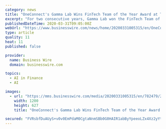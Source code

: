 ```yaml
---
category: news
title: "OneConnect's Gamma Lab Wins FinTech Team of the Year Award at The Asset for Two Consecutive Years"
excerpt: "For two consecutive years, Gamma Lab won the FinTech Team of the Year award, demonstrating OneConnect's industry leading position in both AI technology R&D and deployment. Gamma Lab not only has the leading AI technology, but also deploys the technology in financial scenarios. Its remote agent service uses robots rather than humans to reach ..."
publishedDateTime: 2020-03-31T09:05:00Z
webUrl: "https://www.businesswire.com/news/home/20200331005315/en/OneConnects-Gamma-Lab-Wins-FinTech-Team-Year"
type: article
quality: 11
heat: 11
published: false

provider:
  name: Business Wire
  domain: businesswire.com

topics:
  - AI in Finance
  - AI

images:
  - url: "https://mms.businesswire.com/media/20200331005315/en/782479/23/project.jpg"
    width: 1200
    height: 627
    title: "OneConnect's Gamma Lab Wins FinTech Team of the Year Award at The Asset for Two Consecutive Years"

secured: "FVRsbfDuAUyS+v0v0EmPdaM0CgtaNnmSBb0G0HAIR1abByYpeeoLZx4Xz2yYtSSihe4YTuYa0Q3qTPYpq/+BbqushbpO9eeq/234y1nvQocLw7xvUh6U25zdPj5T4E87+okB7IVjvwLviaZBE2QpPzKnUN/majVvwxp+BaqCXIz2WCkHBspzrVQNEthzkptb06dtL9ib5zzerVhbFxByVysP3c8Js5lVMUFM5v79mKBRFII4HO40EynKLoUL6Fnuqo4bUu/ggzHZw+bzv7EBjfRRxRcxpCKFU7rN4sbgeQV8cMKz+0Svd8iAAqY+8OiM4+c6p/zm1HDhMRs81DExmnH+VWNkQ4yNm8ZnqlyDu3UbTC+l0k9jScs24e6aUWWlrKGjp/t8TyEON0vNbyysSfvF7Q08kObFqoaMN8aiP2+YtdQgTIZZCXv2AJEw9uPxB7YkI96elfYb+YeO6pkoPSWXHM43qDMl5Txd/VSVf7A=;W1axF970lPUpcMB5YxYPiw=="
---
```


